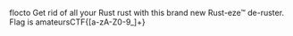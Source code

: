 flocto
Get rid of all your Rust rust with this brand new Rust-eze™ de-ruster.
Flag is amateursCTF{[a-zA-Z0-9_]+}
